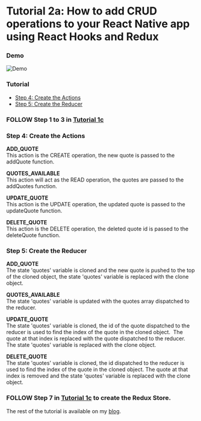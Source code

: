 # Tutorial 2a: How to add CRUD operations to your React Native app using React Hooks and Redux

### Demo
![Demo](https://github.com/MosesEsan/mesan-react-native-hooks-redux-boilerplate/blob/master/demo.gif "demo")

### Tutorial
<ul>
  <li><a href="#step4">Step 4: Create the Actions</a></li>
  <li><a href="#step5">Step 5: Create the Reducer</a></li>
</ul>

###  FOLLOW Step 1 to 3 in <a href="https://github.com/MosesEsan/mesan-react-native-hooks-redux-boilerplate/tree/tutorial_1c">Tutorial 1c</a>

<a name="step4"></a>
### Step 4: Create the Actions

<b>ADD_QUOTE</b><br>
This action is the  CREATE operation, the new quote is passed to the addQuote function.

<b>QUOTES_AVAILABLE</b><br>
This action will act as the READ operation, the quotes are passed to the addQuotes function.

<b>UPDATE_QUOTE</b><br>
This action is the UPDATE operation, the updated quote is passed to the updateQuote function. 

<b>DELETE_QUOTE</b><br>
This action is the DELETE operation, the deleted quote id is passed to the deleteQuote function.


<a name="step5"></a>
### Step 5: Create the Reducer

<b>ADD_QUOTE</b><br>
The state 'quotes' variable is cloned and the new quote is pushed to the top of the cloned object, the state 'quotes' variable is replaced with the clone object.

<b>QUOTES_AVAILABLE</b><br>
The state 'quotes' variable is updated with the quotes array dispatched to the reducer.

<b>UPDATE_QUOTE</b><br>
The state 'quotes' variable is cloned, the id of the quote dispatched to the reducer is used to find the index of the quote in the cloned object. 
The quote at that index is replaced with the quote dispatched to the reducer. The state 'quotes' variable is replaced with the clone object.

<b>DELETE_QUOTE</b><br>
The state 'quotes' variable is cloned, the id dispatched to the reducer is used to find the index of the quote in the cloned object.
The quote at that index is removed and the state 'quotes' variable is replaced with the clone object.

###  FOLLOW Step 7 in <a href="https://github.com/MosesEsan/mesan-react-native-hooks-redux-boilerplate/tree/tutorial_1c">Tutorial 1c</a> to create the Redux Store.



The rest of the tutorial is available on my <a href="" target="_blank">blog</a>.

